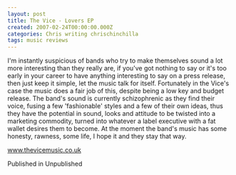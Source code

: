 ```yaml
---
layout: post
title: The Vice - Lovers EP
created: 2007-02-24T00:00:00.000Z
categories: Chris writing chrischinchilla
tags: music reviews
---
```


I'm instantly suspicious of bands who try to make themselves sound a lot more interesting than they really are, if you've got nothing to say or it's too early in your career to have anything interesting to say on a press release, then just keep it simple, let the music talk for itself. Fortunately in the Vice's case the music does a fair job of this, despite being a low key and budget release. The band's sound is currently schizophrenic as they find their voice, fusing a few 'fashionable' styles and a few of their own ideas, thus they have the potential in sound, looks and attitude to be twisted into a marketing commodity, turned into whatever a label executive with a fat wallet desires them to become. At the moment the band's music has some honesty, rawness, some life, I hope it and they stay that way.

<a href=https://www.thevicemusic.co.uk target=_blank>www.thevicemusic.co.uk</a>

Published in Unpublished
